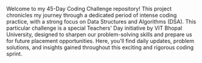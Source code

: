 Welcome to my 45-Day Coding Challenge repository! This project chronicles my journey through a dedicated period of intense coding practice, with a strong focus on Data Structures and Algorithms (DSA). 
This particular challenge is a special Teachers' Day initiative by VIT Bhopal University, designed to sharpen our problem-solving skills and prepare us for future placement opportunities.
Here, you'll find daily updates, problem solutions, and insights gained throughout this exciting and rigorous coding sprint.

